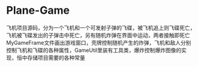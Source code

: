 # Plane-Game
飞机项目源码，分为一个飞机和一个可发射子弹的飞碟，被飞机追上则飞碟死亡，飞机被飞碟发出的子弹击中死亡，另有随机炸弹在界面中运动，两者接触即死亡
MyGameFrame文件画出游戏窗口，壳牌控制随机产生的炸弹，飞机和敌人分别控制飞机和飞碟的各种属性，GameUtil里装有工具类，爆炸控制爆炸图像的实现，恒中存储项目需要的各种常量

